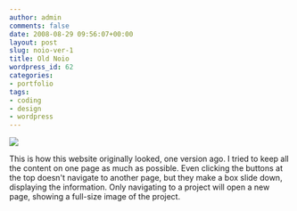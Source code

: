 ```yaml
---
author: admin
comments: false
date: 2008-08-29 09:56:07+00:00
layout: post
slug: noio-ver-1
title: Old Noio
wordpress_id: 62
categories:
- portfolio
tags:
- coding
- design
- wordpress
---
```


![](http://www.noio.nl/wordpress/wp-content/uploads/old-noio/noio-01-screenshot-800x558.png)






This is how this website originally looked, one version ago. I tried to keep all the content on one page as much as possible. Even clicking the buttons at the top doesn't navigate to another page, but they make a box slide down, displaying the information. Only navigating to a project will open a new page, showing a full-size image of the project.
